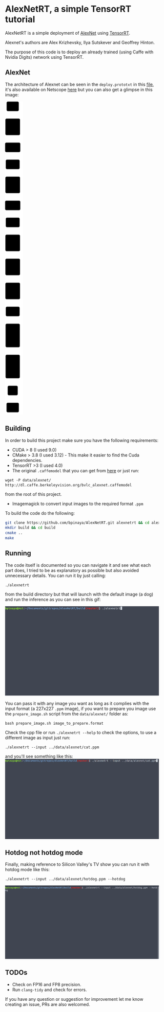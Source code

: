 # AlexNetRT, a simple TensorRT tutorial

AlexNetRT is a simple deployment of [AlexNet](https://www.nvidia.cn/content/tesla/pdf/machine-learning/imagenet-classification-with-deep-convolutional-nn.pdf) using [TensorRT](https://developer.nvidia.com/tensorrt). 

Alexnet's authors are Alex Krizhevsky, Ilya Sutskever and Geoffrey Hinton.

The purpose of this code is to deploy an already trained (using Caffe with Nvidia Digits) network using TensorRT.

## AlexNet
The architecture of Alexnet can be seen in the `deploy.prototxt` in this [file](/data/alexnet/deploy.prototxt), it's also available on Netscope [here](https://ethereon.github.io/netscope/#/gist/457c00b2539672111ca602a40d7f728f) but you can also get a glimpse in this image:

![alexnet](/data/alexnet/alexnet.svg "Alexnet")

## Building

In order to build this project make sure you have the following requirements: 
- CUDA > 8 (I used 9.0)
- CMake > 3.8  (I used 3.12) - This make it easier to find the Cuda dependencies.
- TensorRT >3 (I used 4.0)
- The original `.caffemodel` that you can get from [here](https://github.com/BVLC/caffe/tree/master/models/bvlc_alexnet) or just run:

```
wget -P data/alexnet/ http://dl.caffe.berkeleyvision.org/bvlc_alexnet.caffemodel
```
from the root of this project.
- Imagemagick to convert input images to the required format `.ppm`


To build the code do the following:

```bash
git clone https://github.com/bpinaya/AlexNetRT.git alexnetrt && cd alexnetrt
mkdir build && cd build
cmake ..
make
```
## Running
The code itself is documented so you can navigate it and see what each part does, I tried to be as explanatory as possible but also avoided unnecessary details.
You can run it by just calling:
```
./alexnetrt
```
from the build directory but that will launch with the default image (a dog) and run the inference as you can see in this gif:

![alexnet_basic](/data/alexnet/alexnet_simple.gif "Alexnet basic run.")

You can pass it with any image you want as long as it complies with the input format (a 227x227 `.ppm` image), if you want to prepare you image use the `prepare_image.sh` script from the `data/alexnet/` folder as:

```
bash prepare_image.sh image_to_prepare.format
```

Check the cpp file or run `./alexnetrt --help` to check the options, to use a different image as input just run:

```
./alexnetrt --input ../data/alexnet/cat.ppm
```
and you'll see something like this:
![alexnet_cat](/data/alexnet/alexnet_cat.gif "Alexnet with cat.")

## Hotdog not hotdog mode
Finally, making reference to Silicon Valley's TV show you can run it with hotdog mode like this:
```
./alexnetrt --input ../data/alexnet/hotdog.ppm --hotdog
```
![alexnet_hotdog](/data/alexnet/alexnet_hotdog.gif "Alexnet hotdog.")

## TODOs
- Check on FP16 and FP8 precision.
- Run `clang-tidy` and check for errors.

If you have any question or suggestion for improvement let me know creating an issue, PRs are also welcomed.